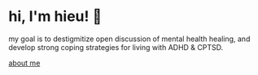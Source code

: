 # hi, I'm hieu! 🌻

my goal is to destigmitize open discussion of mental health healing, and develop strong coping strategies for living with ADHD & CPTSD.


[about me](https://curioushieu.com/about/)

